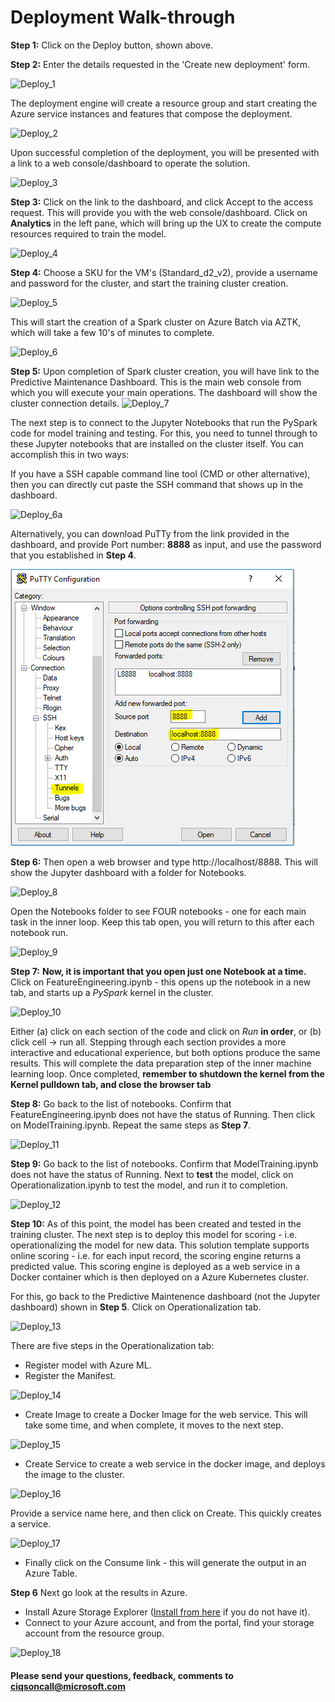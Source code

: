 # Deployment Walk-through

**Step 1:** Click on the Deploy button, shown above.

**Step 2:** Enter the details requested in the 'Create new deployment' form.

![Deploy_1](https://github.com/Azure/AI-PredictiveMaintenance/blob/master/docs/img/Deploy_1.png)

The deployment engine will create a resource group and start creating the Azure service instances and features that compose the deployment.

![Deploy_2](https://github.com/Azure/AI-PredictiveMaintenance/blob/master/docs/img/Deploy_2.png)

Upon successful completion of the deployment, you will be presented with a link to a web console/dashboard to operate the solution.

![Deploy_3](https://github.com/Azure/AI-PredictiveMaintenance/blob/master/docs/img/Deploy_3.png)

**Step 3:** Click on the link to the dashboard, and click Accept to the access request. This will provide you with the web console/dashboard. Click on **Analytics** in the left pane, which will bring up the UX to create the compute resources required to train the model.

![Deploy_4](https://github.com/Azure/AI-PredictiveMaintenance/blob/master/docs/img/deploy_4.png)

**Step 4:** Choose a SKU for the VM's (Standard_d2_v2), provide a username and password for the cluster, and start the training cluster creation.

![Deploy_5](https://github.com/Azure/AI-PredictiveMaintenance/blob/master/docs/img/deploy_5.png)

This will start the creation of a Spark cluster on Azure Batch via AZTK, which will take a few 10's of minutes to complete.

![Deploy_6](https://github.com/Azure/AI-PredictiveMaintenance/blob/master/docs/img/deploy_6.png)

**Step 5:** Upon completion of Spark cluster creation, you will have link to the Predictive Maintenance Dashboard. This is the main web console from which you will execute your main operations. The dashboard will show the cluster connection details.
![Deploy_7](https://github.com/Azure/AI-PredictiveMaintenance/blob/master/docs/img/deploy_7.png)

The next step is to connect to the Jupyter Notebooks that run the PySpark code for model training and testing. For this, you need to tunnel through to these Jupyter notebooks that are installed on the cluster itself. You can accomplish this in two ways:

If you have a SSH capable command line tool (CMD or other alternative), then you can directly cut paste the SSH command that shows up in the dashboard.

![Deploy_6a](https://github.com/Azure/AI-PredictiveMaintenance/blob/master/docs/img/deploy_6a.png)

Alternatively, you can download PuTTy from the link provided in the dashboard, and provide Port number: **8888** as input, and use the password that you established in **Step 4**.

![Putty_2](https://github.com/Azure/AI-PredictiveMaintenance/blob/master/docs/img/Putty_2.png)

**Step 6:** Then open a web browser and type http://localhost/8888. This will show the Jupyter dashboard with a folder for Notebooks.

![Deploy_8](https://github.com/Azure/AI-PredictiveMaintenance/blob/master/docs/img/deploy_8.png)

Open the Notebooks folder to see FOUR notebooks - one for each main task in the inner loop. Keep this tab open, you will return to this after each notebook run.

![Deploy_9](https://github.com/Azure/AI-PredictiveMaintenance/blob/master/docs/img/deploy_9.png)

**Step 7:** **Now, it is important that you open just one Notebook at a time.** Click on FeatureEngineering.ipynb - this opens up the notebook in a new tab, and starts up a _PySpark_ kernel in the cluster. 

![Deploy_10](https://github.com/Azure/AI-PredictiveMaintenance/blob/master/docs/img/deploy_10.png)

Either (a) click on each section of the code and click on _Run_ **in order**, or (b) click cell -> run all.  Stepping through each section provides a more interactive and educational experience, but both options produce the same results. This will complete the data preparation step of the inner machine learning loop. Once completed, **remember to shutdown the kernel from the Kernel pulldown tab, and close the browser tab**

**Step 8:** Go back to the list of notebooks. Confirm that FeatureEngineering.ipynb does not have the status of Running. Then click on ModelTraining.ipynb. Repeat the same steps as **Step 7**.

![Deploy_11](https://github.com/Azure/AI-PredictiveMaintenance/blob/master/docs/img/deploy_11.png)

**Step 9:** Go back to the list of notebooks. Confirm that ModelTraining.ipynb does not have the status of Running. Next to **test** the model, click on Operationalization.ipynb to test the model, and run it to completion.

![Deploy_12](https://github.com/Azure/AI-PredictiveMaintenance/blob/master/docs/img/deploy_12.png)

**Step 10:** As of this point, the model has been created and tested in the training cluster. The next step is to deploy this model for scoring - i.e. operationalizing the model for new data. This solution template supports online scoring - i.e. for each input record, the scoring engine returns a predicted value. This scoring engine is deployed as a web service in a Docker container which is then deployed on a Azure Kubernetes cluster.

For this, go back to the Predictive Maintenence dashboard (not the Jupyter dashboard) shown in **Step 5**. Click on Operationalization tab.

![Deploy_13](https://github.com/Azure/AI-PredictiveMaintenance/blob/master/docs/img/deploy_13.png)

There are five steps in the Operationalization tab:
- Register model with Azure ML.
- Register the Manifest.

![Deploy_14](https://github.com/Azure/AI-PredictiveMaintenance/blob/master/docs/img/deploy_14.png)

- Create Image to create a Docker Image for the web service. This will take some time, and when complete, it moves to the next step.

![Deploy_15](https://github.com/Azure/AI-PredictiveMaintenance/blob/master/docs/img/deploy_15.png)

- Create Service to create a web service in the docker image, and deploys the image to the cluster.

![Deploy_16](https://github.com/Azure/AI-PredictiveMaintenance/blob/master/docs/img/deploy_16.png)

Provide a service name here, and then click on Create. This quickly creates a service.

![Deploy_17](https://github.com/Azure/AI-PredictiveMaintenance/blob/master/docs/img/deploy_17.png)

- Finally click on the Consume link - this will generate the output in an Azure Table.

**Step 6** Next go look at the results in Azure.
- Install Azure Storage Explorer ([Install from here](https://azure.microsoft.com/en-us/features/storage-explorer/) if you do not have it).
- Connect to your Azure account, and from the portal, find your storage account from the resource group.

![Deploy_18](https://github.com/Azure/AI-PredictiveMaintenance/blob/master/docs/img/deploy_18.png)

#### Please send your questions, feedback, comments to ciqsoncall@microsoft.com
